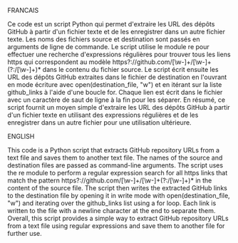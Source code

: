 FRANCAIS

Ce code est un script Python qui permet d'extraire les URL des dépôts 
GitHub à partir d'un fichier texte et de les enregistrer dans un autre
fichier texte. Les noms des fichiers source et destination sont passés
en arguments de ligne de commande.
Le script utilise le module re pour effectuer une recherche d'expressions 
régulières pour trouver tous les liens https qui correspondent au modèle
https?://github.com/[\w-]+/[\w-]+(?:/[\w-]+)* dans le contenu du fichier source.
Le script écrit ensuite les URL des dépôts GitHub extraites dans le fichier de
destination en l'ouvrant en mode écriture avec open(destination_file, "w")
et en itérant sur la liste github_links à l'aide d'une boucle for. Chaque 
lien est écrit dans le fichier avec un caractère de saut de ligne à la fin pour les séparer.
En résumé, ce script fournit un moyen simple d'extraire les URL des dépôts
GitHub à partir d'un fichier texte en utilisant des expressions régulières
et de les enregistrer dans un autre fichier pour une utilisation ultérieure.

ENGLISH

This code is a Python script that extracts GitHub repository URLs from a 
text file and saves them to another text file. The names of the source 
and destination files are passed as command-line arguments.
The script uses the re module to perform a regular expression search
for all https links that match the pattern 
https?://github.com/[\w-]+/[\w-]+(?:/[\w-]+)* in the content of the source file.
The script then writes the extracted GitHub links to the destination file
by opening it in write mode with open(destination_file, "w") and iterating over
the github_links list using a for loop. Each link is written to the file with a
newline character at the end to separate them.
Overall, this script provides a simple way to extract GitHub repository URLs
from a text file using regular expressions and save them to another file for further use.
